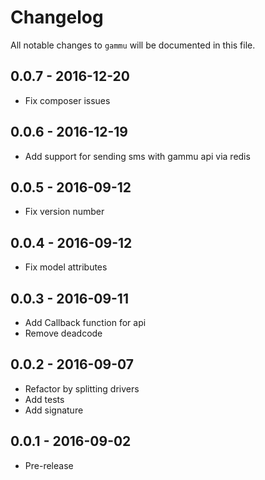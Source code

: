 # Changelog

All notable changes to `gammu` will be documented in this file.

## 0.0.7 - 2016-12-20
- Fix composer issues

## 0.0.6 - 2016-12-19
- Add support for sending sms with gammu api via redis

## 0.0.5 - 2016-09-12
- Fix version number

## 0.0.4 - 2016-09-12
- Fix model attributes

## 0.0.3 - 2016-09-11
- Add Callback function for api
- Remove deadcode

## 0.0.2 - 2016-09-07

- Refactor by splitting drivers
- Add tests
- Add signature

## 0.0.1 - 2016-09-02

- Pre-release
